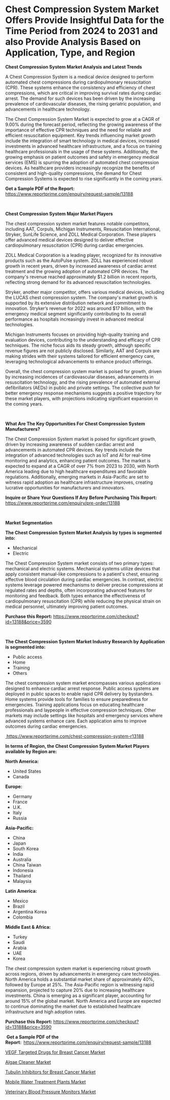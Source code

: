 <p><h1>Chest Compression System Market Offers Provide Insightful Data for the Time Period from 2024 to 2031 and also Provide Analysis Based on Application, Type, and Region</h1></p><p><strong>Chest Compression System Market Analysis and Latest Trends</strong></p>
<p><p>A Chest Compression System is a medical device designed to perform automated chest compressions during cardiopulmonary resuscitation (CPR). These systems enhance the consistency and efficiency of chest compressions, which are critical in improving survival rates during cardiac arrest. The demand for such devices has been driven by the increasing prevalence of cardiovascular diseases, the rising geriatric population, and advancements in healthcare technology.</p><p>The Chest Compression System Market is expected to grow at a CAGR of 9.00% during the forecast period, reflecting the growing awareness of the importance of effective CPR techniques and the need for reliable and efficient resuscitation equipment. Key trends influencing market growth include the integration of smart technology in medical devices, increased investments in advanced healthcare infrastructure, and a focus on training healthcare professionals in the usage of these systems. Additionally, the growing emphasis on patient outcomes and safety in emergency medical services (EMS) is spurring the adoption of automated chest compression devices. As healthcare providers increasingly recognize the benefits of consistent and high-quality compressions, the demand for Chest Compression Systems is expected to rise significantly in the coming years.</p></p>
<p><strong>Get a Sample PDF of the Report:&nbsp;</strong> <a href="https://www.reportprime.com/enquiry/request-sample/13188?utm_campaign=120&utm_medium=2&utm_source=Github&utm_content=ia&utm_term=25112024&utm_id=chest-compression-system">https://www.reportprime.com/enquiry/request-sample/13188</a></p>
<p>&nbsp;</p>
<p><strong>Chest Compression System Major Market Players</strong></p>
<p><p>The chest compression system market features notable competitors, including AAT, Corpuls, Michigan Instruments, Resuscitation International, Stryker, SunLife Science, and ZOLL Medical Corporation. These players offer advanced medical devices designed to deliver effective cardiopulmonary resuscitation (CPR) during cardiac emergencies.</p><p>ZOLL Medical Corporation is a leading player, recognized for its innovative products such as the AutoPulse system. ZOLL has experienced robust growth in recent years, driven by increased awareness of cardiac arrest treatment and the growing adoption of automated CPR devices. The company's revenue reached approximately $1.2 billion in recent reports, reflecting strong demand for its advanced resuscitation technologies.</p><p>Stryker, another major competitor, offers various medical devices, including the LUCAS chest compression system. The company's market growth is supported by its extensive distribution network and commitment to innovation. Stryker’s revenue for 2022 was around $17 billion, with the emergency medical segment significantly contributing to its overall performance as hospitals increasingly invest in advanced medical technologies.</p><p>Michigan Instruments focuses on providing high-quality training and evaluation devices, contributing to the understanding and efficacy of CPR techniques. The niche focus aids its steady growth, although specific revenue figures are not publicly disclosed. Similarly, AAT and Corpuls are making strides with their systems tailored for efficient emergency care, leveraging technological advancements to enhance product offerings.</p><p>Overall, the chest compression system market is poised for growth, driven by increasing incidences of cardiovascular diseases, advancements in resuscitation technology, and the rising prevalence of automated external defibrillators (AEDs) in public and private settings. The collective push for better emergency response mechanisms suggests a positive trajectory for these market players, with projections indicating significant expansion in the coming years.</p></p>
<p>&nbsp;</p>
<p><strong>What Are The Key Opportunities For Chest Compression System Manufacturers?</strong></p>
<p><p>The Chest Compression System market is poised for significant growth, driven by increasing awareness of sudden cardiac arrest and advancements in automated CPR devices. Key trends include the integration of advanced technologies such as IoT and AI for real-time monitoring and analytics, enhancing patient outcomes. The market is expected to expand at a CAGR of over 7% from 2023 to 2030, with North America leading due to high healthcare expenditures and favorable regulations. Additionally, emerging markets in Asia-Pacific are set to witness rapid adoption as healthcare infrastructure improves, creating lucrative opportunities for manufacturers and innovators.</p></p>
<p><strong>Inquire or Share Your Questions If Any Before Purchasing This Report:</strong> <a href="https://www.reportprime.com/enquiry/pre-order/13188?utm_campaign=120&utm_medium=2&utm_source=Github&utm_content=ia&utm_term=25112024&utm_id=chest-compression-system">https://www.reportprime.com/enquiry/pre-order/13188</a></p>
<p>&nbsp;</p>
<p><strong>Market Segmentation</strong></p>
<p><strong>The Chest Compression System Market Analysis by types is segmented into:</strong></p>
<p><ul><li>Mechanical</li><li>Electric</li></ul></p>
<p><p>The Chest Compression System market consists of two primary types: mechanical and electric systems. Mechanical systems utilize devices that apply consistent manual-like compressions to a patient's chest, ensuring effective blood circulation during cardiac emergencies. In contrast, electric systems leverage powered mechanisms to deliver precise compressions at regulated rates and depths, often incorporating advanced features for monitoring and feedback. Both types enhance the effectiveness of cardiopulmonary resuscitation (CPR) while reducing the physical strain on medical personnel, ultimately improving patient outcomes.</p></p>
<p><strong>Purchase this Report:&nbsp;</strong><a href="https://www.reportprime.com/checkout?id=13188&price=3590&utm_campaign=120&utm_medium=2&utm_source=Github&utm_content=ia&utm_term=25112024&utm_id=chest-compression-system">https://www.reportprime.com/checkout?id=13188&price=3590</a></p>
<p>&nbsp;</p>
<p><strong>The Chest Compression System Market Industry Research by Application is segmented into:</strong></p>
<p><ul><li>Public access</li><li>Home</li><li>Training</li><li>Others</li></ul></p>
<p><p>The chest compression system market encompasses various applications designed to enhance cardiac arrest response. Public access systems are deployed in public spaces to enable rapid CPR delivery by bystanders. Home systems provide tools for families to ensure preparedness for emergencies. Training applications focus on educating healthcare professionals and laypeople in effective compression techniques. Other markets may include settings like hospitals and emergency services where advanced systems enhance care. Each application aims to improve outcomes during cardiac emergencies.</p></p>
<p><a href="https://www.reportprime.com/chest-compression-system-r13188?utm_campaign=120&utm_medium=2&utm_source=Github&utm_content=ia&utm_term=25112024&utm_id=chest-compression-system">&nbsp;https://www.reportprime.com/chest-compression-system-r13188</a></p>
<p><strong>In terms of Region, the Chest Compression System Market Players available by Region are:</strong></p>
<p>
    <p> <strong> North America: </strong>
        <ul>
            <li>United States</li>
            <li>Canada</li>
        </ul>
        </p> 
    <p> <strong> Europe: </strong>
        <ul>
            <li>Germany</li>
            <li>France</li>
            <li>U.K.</li>
            <li>Italy</li>
            <li>Russia</li>
        </ul>
        </p> 
    <p> <strong> Asia-Pacific: </strong>
        <ul>
            <li>China</li>
            <li>Japan</li>
            <li>South Korea</li>
            <li>India</li>
            <li>Australia</li>
            <li>China Taiwan</li>
            <li>Indonesia</li>
            <li>Thailand</li>
            <li>Malaysia</li>
        </ul>
        </p> 
    <p> <strong> Latin America: </strong>
        <ul>
            <li>Mexico</li>
            <li>Brazil</li>
            <li>Argentina Korea</li>
            <li>Colombia</li>
        </ul>
        </p> 
    <p> <strong> Middle East & Africa: </strong>
        <ul>
            <li>Turkey</li>
            <li>Saudi</li>
            <li>Arabia</li>
            <li>UAE</li>
            <li>Korea</li>
        </ul>
    </p>
    </p>
<p><p>The chest compression system market is experiencing robust growth across regions, driven by advancements in emergency care technologies. North America holds a substantial market share of approximately 40%, followed by Europe at 25%. The Asia-Pacific region is witnessing rapid expansion, projected to capture 20% due to increasing healthcare investments. China is emerging as a significant player, accounting for around 15% of the global market. North America and Europe are expected to continue dominating the market due to established healthcare infrastructure and high adoption rates.</p></p>
<p><strong>Purchase this Report: </strong><a href="https://www.reportprime.com/checkout?id=13188&price=3590&utm_campaign=120&utm_medium=2&utm_source=Github&utm_content=ia&utm_term=25112024&utm_id=chest-compression-system">https://www.reportprime.com/checkout?id=13188&price=3590</a></p>
<p>&nbsp;<strong>Get a Sample PDF of the Report:&nbsp;&nbsp;</strong><a href="https://www.reportprime.com/enquiry/request-sample/13188?utm_campaign=120&utm_medium=2&utm_source=Github&utm_content=ia&utm_term=25112024&utm_id=chest-compression-system">https://www.reportprime.com/enquiry/request-sample/13188</a></p>
<p><strong></strong></p>
<p><p><a href="https://issuu.com/reportprime-2/docs/vegf-targeted-drugs-for-breast-cancer-market-size-?utm_campaign=120&utm_medium=2&utm_source=Github&utm_content=ia&utm_term=25112024&utm_id=chest-compression-system">VEGF Targeted Drugs for Breast Cancer Market</a></p><p><a href="https://www.linkedin.com/pulse/algae-cleaner-market-dynamics-future-growth-prediction-cagr-czdae?utm_campaign=120&utm_medium=2&utm_source=Github&utm_content=ia&utm_term=25112024&utm_id=chest-compression-system">Algae Cleaner Market</a></p><p><a href="https://issuu.com/reportprime-2/docs/tubulin-inhibitors-for-breast-cancer-market-size-2?utm_campaign=120&utm_medium=2&utm_source=Github&utm_content=ia&utm_term=25112024&utm_id=chest-compression-system">Tubulin Inhibitors for Breast Cancer Market</a></p><p><a href="https://www.linkedin.com/pulse/surfing-mobile-water-treatment-plants-wave-riding-market-4case?utm_campaign=120&utm_medium=2&utm_source=Github&utm_content=ia&utm_term=25112024&utm_id=chest-compression-system">Mobile Water Treatment Plants Market</a></p><p><a href="https://github.com/thorntocarlota7676/Market-Research-Report-List-1/blob/main/veterinary-blood-pressure-monitors-market.md?utm_campaign=120&utm_medium=2&utm_source=Github&utm_content=ia&utm_term=25112024&utm_id=chest-compression-system">Veterinary Blood Pressure Monitors Market</a></p></p>